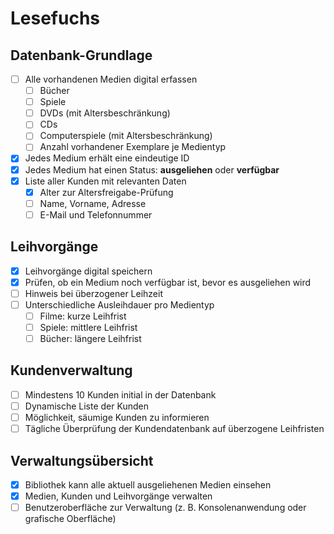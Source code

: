 # Lesefuchs

## Datenbank-Grundlage

- [ ] Alle vorhandenen Medien digital erfassen
    - [ ] Bücher
    - [ ] Spiele
    - [ ] DVDs (mit Altersbeschränkung)
    - [ ] CDs
    - [ ] Computerspiele (mit Altersbeschränkung)
    - [ ] Anzahl vorhandener Exemplare je Medientyp
- [x] Jedes Medium erhält eine eindeutige ID
- [x] Jedes Medium hat einen Status: **ausgeliehen** oder **verfügbar**
- [x] Liste aller Kunden mit relevanten Daten
    - [x] Alter zur Altersfreigabe-Prüfung
    - [ ] Name, Vorname, Adresse
    - [ ] E-Mail und Telefonnummer

## Leihvorgänge

- [x] Leihvorgänge digital speichern
- [x] Prüfen, ob ein Medium noch verfügbar ist, bevor es ausgeliehen wird
- [ ] Hinweis bei überzogener Leihzeit
- [ ] Unterschiedliche Ausleihdauer pro Medientyp
    - [ ] Filme: kurze Leihfrist
    - [ ] Spiele: mittlere Leihfrist
    - [ ] Bücher: längere Leihfrist

## Kundenverwaltung

- [ ] Mindestens 10 Kunden initial in der Datenbank
- [ ] Dynamische Liste der Kunden
- [ ] Möglichkeit, säumige Kunden zu informieren
- [ ] Tägliche Überprüfung der Kundendatenbank auf überzogene Leihfristen

## Verwaltungsübersicht

- [x] Bibliothek kann alle aktuell ausgeliehenen Medien einsehen
- [x] Medien, Kunden und Leihvorgänge verwalten
- [ ] Benutzeroberfläche zur Verwaltung (z. B. Konsolenanwendung oder grafische Oberfläche)